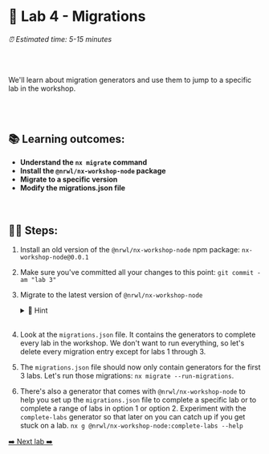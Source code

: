 # 🚂 Lab 4 - Migrations

###### ⏰ Estimated time: 5-15 minutes

<br />

We'll learn about migration generators and use them to jump to a specific lab in the workshop.

<br /><br />

## 📚 Learning outcomes:

- **Understand the `nx migrate` command**
- **Install the `@nrwl/nx-workshop-node` package**
- **Migrate to a specific version**
- **Modify the migrations.json file**
  <br /><br /><br />

## 🏋️‍♀️ Steps:

1. Install an old version of the `@nrwl/nx-workshop-node` npm package: `nx-workshop-node@0.0.1`
2. Make sure you've committed all your changes to this point: `git commit -am "lab 3"`
3. Migrate to the latest version of `@nrwl/nx-workshop-node`

   <details>
   <summary>🐳 Hint</summary>

   `nx migrate @nrwl/nx-workshop-node@latest`

   </details>
   <br />

4. Look at the `migrations.json` file. It contains the generators to complete every lab in the workshop. We don't want to run everything, so let's delete every migration entry except for labs 1 through 3.
5. The `migrations.json` file should now only contain generators for the first 3 labs. Let's run those migrations: `nx migrate --run-migrations`.
6. There's also a generator that comes with `@nrwl/nx-workshop-node` to help you set up the `migrations.json` file to complete a specific lab or to complete a range of labs in option 1 or option 2. Experiment with the `complete-labs` generator so that later on you can catch up if you get stuck on a lab. `nx g @nrwl/nx-workshop-node:complete-labs --help`

[➡️ Next lab ➡️](../lab5/LAB.md)
